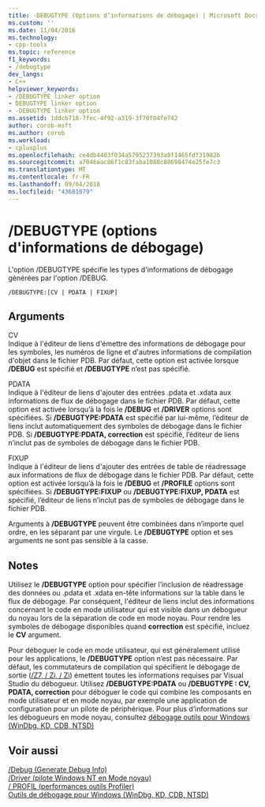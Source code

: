 ```yaml
---
title: -DEBUGTYPE (Options d’informations de débogage) | Microsoft Docs
ms.custom: ''
ms.date: 11/04/2016
ms.technology:
- cpp-tools
ms.topic: reference
f1_keywords:
- /debugtype
dev_langs:
- C++
helpviewer_keywords:
- /DEBUGTYPE linker option
- DEBUGTYPE linker option
- -DEBUGTYPE linker option
ms.assetid: 1ddcb718-7fec-4f92-a319-3f70f04fe742
author: corob-msft
ms.author: corob
ms.workload:
- cplusplus
ms.openlocfilehash: ce4db4403f034a5795237393a8f1465fdf31982b
ms.sourcegitcommit: a7046aac86f1c83faba1088c80698474e25fe7c3
ms.translationtype: MT
ms.contentlocale: fr-FR
ms.lasthandoff: 09/04/2018
ms.locfileid: "43681079"
---
```

# <a name="debugtype-debug-info-options"></a>/DEBUGTYPE (options d'informations de débogage)
L'option /DEBUGTYPE spécifie les types d'informations de débogage générées par l'option /DEBUG.  
  
```  
/DEBUGTYPE:[CV | PDATA | FIXUP]  
```  
  
## <a name="arguments"></a>Arguments  
 CV  
 Indique à l'éditeur de liens d'émettre des informations de débogage pour les symboles, les numéros de ligne et d'autres informations de compilation d'objet dans le fichier PDB. Par défaut, cette option est activée lorsque **/DEBUG** est spécifié et **/DEBUGTYPE** n’est pas spécifié.  
  
 PDATA  
 Indique à l'éditeur de liens d'ajouter des entrées .pdata et .xdata aux informations de flux de débogage dans le fichier PDB. Par défaut, cette option est activée lorsqu’à la fois le **/DEBUG** et **/DRIVER** options sont spécifiées. Si **/DEBUGTYPE:PDATA** est spécifié par lui-même, l’éditeur de liens inclut automatiquement des symboles de débogage dans le fichier PDB. Si **/DEBUGTYPE:PDATA, correction** est spécifié, l’éditeur de liens n’inclut pas de symboles de débogage dans le fichier PDB.  
  
 FIXUP  
 Indique à l'éditeur de liens d'ajouter des entrées de table de réadressage aux informations de flux de débogage dans le fichier PDB. Par défaut, cette option est activée lorsqu’à la fois le **/DEBUG** et **/PROFILE** options sont spécifiées. Si **/DEBUGTYPE:FIXUP** ou **/DEBUGTYPE:FIXUP, PDATA** est spécifié, l’éditeur de liens n’inclut pas de symboles de débogage dans le fichier PDB.  
  
 Arguments à **/DEBUGTYPE** peuvent être combinées dans n’importe quel ordre, en les séparant par une virgule. Le **/DEBUGTYPE** option et ses arguments ne sont pas sensible à la casse.  
  
## <a name="remarks"></a>Notes  
 Utilisez le **/DEBUGTYPE** option pour spécifier l’inclusion de réadressage des données ou .pdata et .xdata en-tête informations sur la table dans le flux de débogage. Par conséquent, l'éditeur de liens inclut des informations concernant le code en mode utilisateur qui est visible dans un débogueur du noyau lors de la séparation de code en mode noyau. Pour rendre les symboles de débogage disponibles quand **correction** est spécifié, incluez le **CV** argument.  
  
 Pour déboguer le code en mode utilisateur, qui est généralement utilisé pour les applications, le **/DEBUGTYPE** option n’est pas nécessaire. Par défaut, les commutateurs de compilation qui spécifient le débogage de sortie ([/Z7, / Zi, / Zi](../../build/reference/z7-zi-zi-debug-information-format.md)) émettent toutes les informations requises par Visual Studio du débogueur. Utilisez **/DEBUGTYPE:PDATA** ou **/DEBUGTYPE : CV, PDATA, correction** pour déboguer le code qui combine les composants en mode utilisateur et en mode noyau, par exemple une application de configuration pour un pilote de périphérique. Pour plus d’informations sur les débogueurs en mode noyau, consultez [débogage outils pour Windows (WinDbg, KD, CDB, NTSD)](/windows-hardware/drivers/debugger/index)  
  
## <a name="see-also"></a>Voir aussi  
 [/Debug (Generate Debug Info)](../../build/reference/debug-generate-debug-info.md)   
 [/Driver (pilote Windows NT en Mode noyau)](../../build/reference/driver-windows-nt-kernel-mode-driver.md)   
 [/ PROFIL (performances outils Profiler)](../../build/reference/profile-performance-tools-profiler.md)   
 [Outils de débogage pour Windows (WinDbg, KD, CDB, NTSD)](/windows-hardware/drivers/debugger/index)